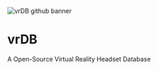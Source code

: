 ![vrDB github banner](https://github.com/PixelNetNeon/vrDB/assets/75762177/0dd1b66c-315c-4c15-aa64-39b32eadb08e)
# vrDB
A Open-Source Virtual Reality Headset Database
